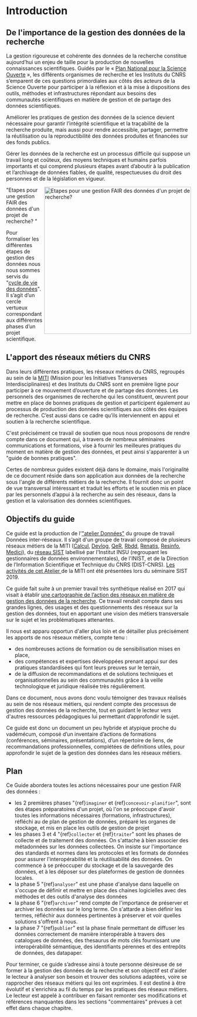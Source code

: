 # Introduction

<h2>De l'importance de la gestion des données de la recherche</h2>

La gestion rigoureuse et cohérente des données de la recherche constitue aujourd’hui un enjeu de taille pour la production de nouvelles connaissances scientifiques. Guidés par le « [Plan National pour la Science Ouverte](https://www.ouvrirlascience.fr/plan-national-pour-la-science-ouverte/) », les différents organismes de recherche et les Instituts du CNRS s’emparent de ces questions primordiales aux côtés des acteurs de la Science Ouverte pour participer à la réflexion et à la mise à dispositions des outils, méthodes et infrastructures répondant aux besoins des communautés scientifiques en matière de gestion et de partage des données scientifiques. 

Améliorer les pratiques de gestion des données de la science devient nécessaire pour garantir l’intégrité scientifique et la traçabilité de la recherche produite, mais aussi pour rendre accessible, partager, permettre la réutilisation ou la reproductibilité des données produites et financées sur des fonds publics.

Gérer les données de la recherche est un processus difficile qui suppose un travail long et coûteux, des moyens techniques et humains parfois importants et qui comprend plusieurs étapes avant d’aboutir à la publication et l’archivage de données fiables, de qualité, respectueuses du droit des personnes et de la législation en vigueur.

<img src="https://www.cnrs.fr/mi/IMG/png/donnees.png" width=400px align=right alt="Etapes pour une gestion FAIR des données d'un projet de recherche?"> "Etapes pour une gestion FAIR des données d'un projet de recherche? "

Pour formaliser les différentes étapes de gestion des données nous nous sommes servis du "[cycle de vie des données](https://www.cnrs.fr/mi/IMG/png/donnees.png)". Il s’agit d’un cercle vertueux correspondant aux différentes phases d’un projet scientifique.

<h2>L'apport des réseaux métiers du CNRS</h2>

Dans leurs différentes pratiques, les réseaux métiers du CNRS, regroupés au sein de la [MITI](https://miti.cnrs.fr) (Mission pour les Initiatives Transverses Interdisciplinaires) et des Instituts du CNRS sont en première ligne pour participer à ce mouvement d’ouverture et de partage des données. Les personnels des organismes de recherche qui les constituent, œuvrent pour mettre en place de bonnes pratiques de gestion et participent également au processus de production des données scientifiques aux côtés des équipes de recherche. C’est aussi dans ce cadre qu’ils interviennent en appui et soutien à la recherche scientifique.

C'est précisément ce travail de soutien que nous nous proposons de rendre compte dans ce document qui, à travers de nombreux séminaires communications et formations, vise à fournir les meilleures pratiques du moment en matière de gestion des données, et peut ainsi s'apparenter à un "guide de bonnes pratiques".

Certes de nombreux guides existent déjà dans le domaine, mais l'originalité de ce document réside dans son application aux données de la recherche sous l'angle de différents métiers de la recherche. Il fournit donc un point de vue transversal intéressant et traduit les efforts et le soutien mis en place par les personnels d’appui à la recherche au sein des réseaux, dans la gestion et la valorisation des données scientifiques.

<h2>Objectifs du guide</h2>

Ce guide est la production de l'["atelier Données"](https://mi-gt-donnees.pages.math.unistra.fr/site/index.html) du groupe de travail Données inter-réseaux. Il s’agit d'un groupe de travail composé de plusieurs réseaux métiers de la MITI ([Calcul](https://calcul.math.cnrs.fr/), [Devlog](http://devlog.cnrs.fr/), [QeR](http://qualite-en-recherche.cnrs.fr/), [Rbdd](http://rbdd.cnrs.fr/), [Renatis](http://renatis.cnrs.fr/), [Resinfo](https://resinfo.org/), [Medici](http://medici.in2p3.fr/)), du [réseau SIST](http://sist.cnrs.fr) labellisé par l'Institut INSU (regroupant les gestionnaires de données environnementales), de l'INIST, et de la Direction de l’Information Scientifique et Technique du CNRS (DIST-CNRS). [Les activités de cet Atelier ](https://sist19.sciencesconf.org/data/pages/diapo_GT_donnees_sist19_v2.pdf) de la MITI ont été présentées lors du séminaire SIST 2019.

Ce guide fait suite à un premier travail très synthétique réalisé en 2017 qui visait à établir [une cartographie de l’action des réseaux en matière de gestion des données de la recherche](https://mi-gt-donnees.pages.math.unistra.fr/site/download/GTInterreseaux-CartoSyntheseV6-optimise.pdf). Ce travail rendait compte dans ses grandes lignes, des usages et des questionnements des réseaux sur la gestion des données, tout en apportant une vision des métiers transversale sur le sujet et les problématiques attenantes. 

Il nous est apparu opportun d'aller plus loin et de détailler plus précisément les apports de nos réseaux métiers, compte tenu :      
  - des nombreuses actions de formation ou de sensibilisation mises en place,    
  - des compétences et expertises développées prenant appui sur des pratiques standardisées qui font leurs preuves sur le terrain,    
  - de la diffusion de recommandations et de solutions techniques et organisationnelles au sein des communautés grâce à la veille technologique et juridique réalisée très régulièrement.

Dans ce document, nous avons donc voulu témoigner des travaux réalisés au sein de nos réseaux métiers, qui rendent compte des processus de gestion des données de la recherche, tout en guidant le lecteur vers d'autres ressources pédagogiques lui permettant d’approfondir le sujet. 

Ce guide est donc un document un peu hybride et atypique proche du vadémécum, composé d’un inventaire d’actions de formations (conférences, séminaires, présentations), d’un répertoire de liens, de recommandations professionnelles, complétées de définitions utiles, pour approfondir le sujet de la gestion des données dans les réseaux métiers.

## Plan
Ce Guide abordera toutes les actions nécessaires pour une gestion FAIR des données :
- les 2 premières phases "{ref}`imaginer` et {ref}`concevoir-planifier`", sont des étapes préparatoires d'un projet, où l'on se préoccupe d'avoir toutes les informations nécessaires (formations, infrastructures), réfléchi au de plan de gestion de données, préparé les organes de stockage, et mis en place les outils de gestion de projet
- les phases 3 et 4 "{ref}`collecter` et {ref}`traiter`" sont les phases de collecte et de traitement des données. On s'attache à bien associer des métadonnées sur les données collectées. On insiste sur l'importance des standards et normes dans les protocoles et les formats de données pour assurer l'interopérabilité et la réutilisabilité des données. On commence à se préoccuper du stockage et de la sauvegarde des données, et à les déposer sur des plateformes de gestion de données locales.
- la phase 5 "{ref}`analyser`" est une phase d'analyse dans laquelle on s'occupe de définir et mettre en place des chaines logicielles avec des méthodes et des outils d'analyse des données
- la phase 6 "{ref}`archiver`" rend compte de l'importance de préserver et archiver les données sur le long terme. On s'attarde a bien définir les termes, réfléchir aux données pertinentes à préserver et voir quelles solutions s'offrent à nous.
- la phase 7 "{ref}`publier`" est la phase finale permettant de diffuser les données correctement de manière interopérable à travers des catalogues de données, des thesaurus de mots clés fournissant une interopérabilité sémantique, des identifiants pérennes et des entrepôts de données, des datapaper.

Pour terminer, ce guide s’adresse ainsi à toute personne désireuse de se former à la gestion des données de la recherche et son objectif est d'aider le lecteur à analyser son besoin et trouver des solutions adaptées, voire se rapprocher des réseaux métiers qui les ont exprimées. Il est destiné à être évolutif et s'enrichira au fil du temps par les pratiques des réseaux métiers. Le lecteur est appelé à contribuer en faisant remonter ses modifications et références manquantes dans les sections "commentaires" prévues à cet effet dans chaque chapitre.

